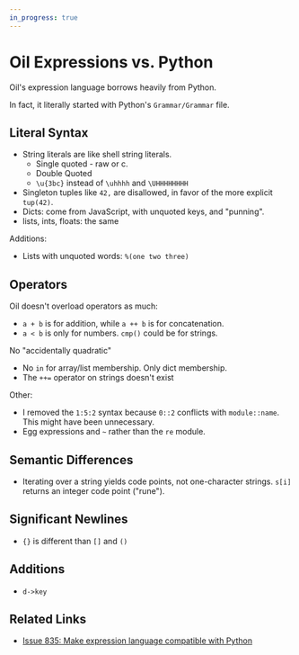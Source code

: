 ```yaml
---
in_progress: true
---
```



Oil Expressions vs. Python
==========================

Oil's expression language borrows heavily from Python.

In fact, it literally started with Python's `Grammar/Grammar` file.

<div id="toc">
</div>

## Literal Syntax

- String literals are like shell string literals.
  - Single quoted - raw or c.
  - Double Quoted
  - `\u{3bc}` instead of `\uhhhh` and `\UHHHHHHHH`
- Singleton tuples like `42,` are disallowed, in favor of the more explicit
  `tup(42)`.
- Dicts: come from JavaScript, with unquoted keys, and "punning".
- lists, ints, floats: the same

Additions:

- Lists with unquoted words: `%(one two three)`

## Operators

Oil doesn't overload operators as much:

- `a + b` is for addition, while `a ++ b` is for concatenation.
- `a < b` is only for numbers.  `cmp()` could be for strings.

No "accidentally quadratic"

- No `in` for array/list membership.  Only dict membership.
- The `++=` operator on strings doesn't exist

Other:

- I removed the `1:5:2` syntax because `0::2` conflicts with `module::name`.
  This might have been unnecessary.
- Egg expressions and `~` rather than the `re` module.


## Semantic Differences

- Iterating over a string yields code points, not one-character strings.
  `s[i]` returns an integer code point ("rune").

## Significant Newlines

- `{}` is different than `[]` and `()`

## Additions

- `d->key`


## Related Links

- [Issue 835: Make expression language compatible with Python](https://github.com/oilshell/oil/issues/835)

